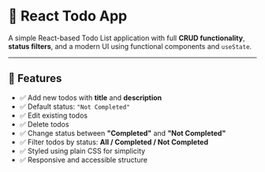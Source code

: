 # 📝 React Todo App

A simple React-based Todo List application with full **CRUD functionality**, **status filters**, and a modern UI using functional components and `useState`.

---

## 🚀 Features

- ✅ Add new todos with **title** and **description**
- ✅ Default status: `"Not Completed"`
- ✅ Edit existing todos
- ✅ Delete todos
- ✅ Change status between **"Completed"** and **"Not Completed"**
- ✅ Filter todos by status: **All / Completed / Not Completed**
- ✅ Styled using plain CSS for simplicity
- ✅ Responsive and accessible structure



